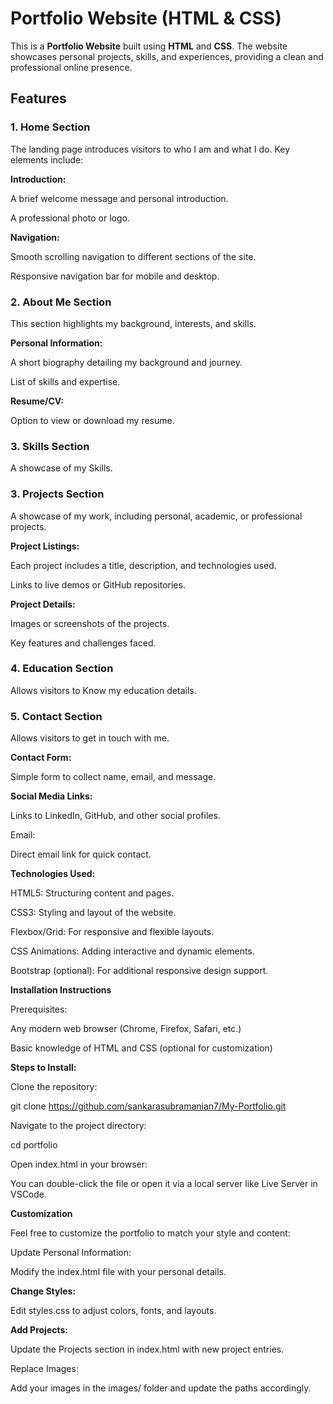 # Portfolio Website (HTML & CSS)

This is a **Portfolio Website** built using **HTML** and **CSS**. The website showcases personal projects, skills, and experiences, providing a clean and professional online presence.

## Features

### 1. **Home Section**

The landing page introduces visitors to who I am and what I do. Key elements include:

**Introduction:**

A brief welcome message and personal introduction.

A professional photo or logo.

**Navigation:**

Smooth scrolling navigation to different sections of the site.

Responsive navigation bar for mobile and desktop.

### 2. **About Me Section**

This section highlights my background, interests, and skills.

**Personal Information:**

A short biography detailing my background and journey.

List of skills and expertise.

**Resume/CV:**

Option to view or download my resume.

### 3. **Skills Section**

A showcase of my Skills.

### 3. **Projects Section**

A showcase of my work, including personal, academic, or professional projects.

**Project Listings:**

Each project includes a title, description, and technologies used.

Links to live demos or GitHub repositories.

**Project Details:**

Images or screenshots of the projects.

Key features and challenges faced.

### 4. **Education Section**

Allows visitors to Know my education details.

### 5. **Contact Section**

Allows visitors to get in touch with me.

**Contact Form:**

Simple form to collect name, email, and message.

**Social Media Links:**

Links to LinkedIn, GitHub, and other social profiles.

Email:

Direct email link for quick contact.

**Technologies Used:**

HTML5: Structuring content and pages.

CSS3: Styling and layout of the website.

Flexbox/Grid: For responsive and flexible layouts.

CSS Animations: Adding interactive and dynamic elements.

Bootstrap (optional): For additional responsive design support.

**Installation Instructions**

Prerequisites:

Any modern web browser (Chrome, Firefox, Safari, etc.)

Basic knowledge of HTML and CSS (optional for customization)

**Steps to Install:**

Clone the repository:

git clone https://github.com/sankarasubramanian7/My-Portfolio.git

Navigate to the project directory:

cd portfolio

Open index.html in your browser:

You can double-click the file or open it via a local server like Live Server in VSCode.

**Customization**

Feel free to customize the portfolio to match your style and content:

Update Personal Information:

Modify the index.html file with your personal details.

**Change Styles:**

Edit styles.css to adjust colors, fonts, and layouts.

**Add Projects:**

Update the Projects section in index.html with new project entries.

Replace Images:

Add your images in the images/ folder and update the paths accordingly.

